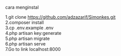 cara menginstal

1.git clone https://github.com/adzazarif/Simonkes.git
<br>
2.composer install <br>
3.cp .env.example .env <br>
4.php artisan key:generate <br>
5.php artisan migrate <br> 
6.php artisan serve <br>
7.Go to link localhost:8000
